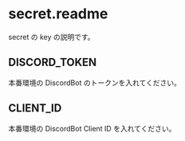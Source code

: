 # secret.readme

secret の key の説明です。

## DISCORD_TOKEN

本番環境の DiscordBot のトークンを入れてください。

## CLIENT_ID

本番環境の DiscordBot Client ID を入れてください。

